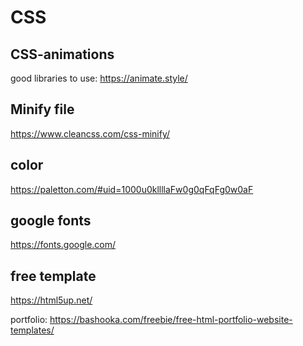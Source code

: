 # CSS

## CSS-animations
  good libraries to use: https://animate.style/

## Minify file
  https://www.cleancss.com/css-minify/

## color
  https://paletton.com/#uid=1000u0kllllaFw0g0qFqFg0w0aF

## google fonts
  https://fonts.google.com/  

## free template
  https://html5up.net/
  
  portfolio: https://bashooka.com/freebie/free-html-portfolio-website-templates/
